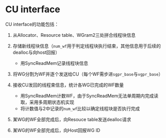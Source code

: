 # CU interface

CU interface的功能包括：

1. 从Allocator、Resource table、WGram2三处拼合线程块信息
2. 存储新线程块信息（`num_wf`​用于判定线程块执行结束，其他信息用于后续的dealloc与向host回报）

    * 用SyncReadMem记录线程块信息
3. 将WG分割为WF并逐个发送给CU（每个WF需步进`sgpr_base`​与`vgpr_base`​）
4. 接收CU发回的线程束信息，统计各WG已完成的WF数量

    * 用SyncReadMem计数WF，由于SyncReadMem无法单周期内完成读取，采用多周期状态机实现
    * 将计数值与2中记录的`num_wf`​比较以确定线程块是否执行完成
5. 某WG的WF全部完成后，向Resouce table发送dealloc请求
6. 某WG的WF全部完成后，向Host回报WG ID

‍
